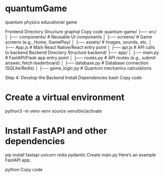 # quantumGame
quantum physics educational game


Frontend Directory Structure
graphql
Copy code
quantum-game/
├── src/
│   ├── components/         # Reusable UI components
│   ├── screens/            # Game screens (e.g., Home, GamePlay)
│   ├── assets/             # Images, sounds, etc.
│   ├── App.js              # Main React Native/React entry point
│   ├── api.js              # API calls to backend
Backend Directory Structure
backend/
├── app/
│   ├── main.py             # FastAPI/Flask app entry point
│   ├── routes.py           # API routes (e.g., submit answer, fetch leaderboard)
│   ├── database.py         # Database connection (SQLite/Redis)
│   ├── game_logic.py       # Quantum mechanics calculations

Step 4: Develop the Backend
Install Dependencies
bash
Copy code
# Create a virtual environment
python3 -m venv venv
source venv/bin/activate

# Install FastAPI and other dependencies
pip install fastapi uvicorn redis pydantic
Create main.py
Here’s an example FastAPI app:

python
Copy code





